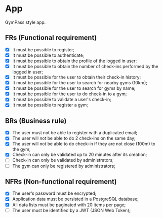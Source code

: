 # App

GymPass style app.

## FRs (Functional requirement)

- [x] It must be possible to register;
- [x] It must be possible to authenticate;
- [x] It must be possible to obtain the profile of the logged in user;
- [x] It must be possible to obtain the number of check-ins performed by the logged in user;
- [x] It must be possible for the user to obtain their check-in history;
- [x] It must be possible for the user to search for nearby gyms (10km);
- [x] It must be possible for the user to search for gyms by name;
- [x] It must be possible for the user to do check-in to a gym;
- [x] It must be possible to validate a user's check-in;
- [x] It must be possible to register a gym;

## BRs (Business rule)

- [x] The user must not be able to register with a duplicated email;
- [x] The user will not be able to do 2 check-ins on the same day;
- [x] The user will not be able to do check-in if they are not close (100m) to the gym;
- [x] Check-in can only be validated up to 20 minutes after its creation;
- [ ] Check-in can only be validated by administrators;
- [ ] The gym can only be registered by administrators;

## NFRs (Non-functional requirement)

- [x] The user's password must be encrypted;
- [x] Application data must be persisted in a PostgreSQL database;
- [x] All data lists must be paginated with 20 items per page;
- [ ] The user must be identified by a JWT (JSON Web Token);

